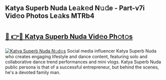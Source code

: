 ## Katya Superb Nuda Le𝚊k𝚎d N𝚞𝚍e - Part-v7i Vid𝚎o Photos Le𝚊ks MTRb4

# <h2><a href="http://fbbxzd.evod.top/?m=Katya+Superb+Nuda">🔗 👉🔴 Katya Superb Nuda Vid𝚎o Ph𝚘t𝚘s</a></h2>

[![Katya Superb Nuda N𝚞d𝚎s](https://i.imgur.com/8V9OHl7.gif)](http://fbbxzd.evod.top/?m=Katya+Superb+Nuda)
Social media influencer Katya Superb Nuda who creates engaging lifestyle and dance content, featuring solo and collaborative dance trend performances and mini vlogs. Katya Superb Nuda public persona is that of a successful entrepreneur, but behind the scenes, he's a devoted family man. 
